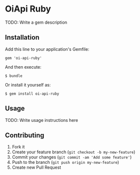 # OiApi Ruby

TODO: Write a gem description

## Installation

Add this line to your application's Gemfile:

    gem 'oi-api-ruby'

And then execute:

    $ bundle

Or install it yourself as:

    $ gem install oi-api-ruby

## Usage

TODO: Write usage instructions here

## Contributing

1. Fork it
2. Create your feature branch (`git checkout -b my-new-feature`)
3. Commit your changes (`git commit -am 'Add some feature'`)
4. Push to the branch (`git push origin my-new-feature`)
5. Create new Pull Request
